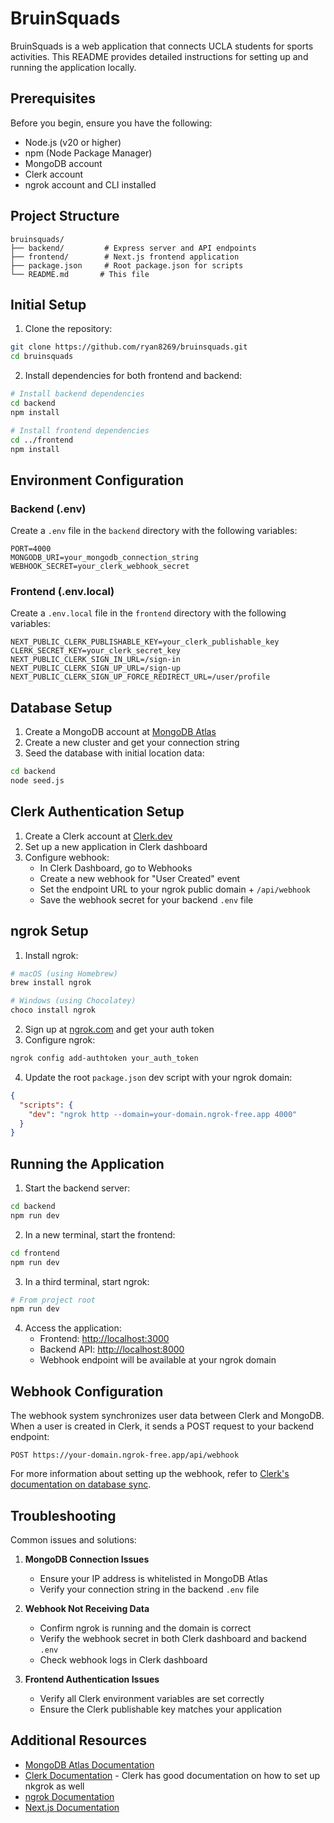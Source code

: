 # BruinSquads

BruinSquads is a web application that connects UCLA students for sports activities. This README provides detailed instructions for setting up and running the application locally.

## Prerequisites

Before you begin, ensure you have the following:
- Node.js (v20 or higher)
- npm (Node Package Manager)
- MongoDB account
- Clerk account
- ngrok account and CLI installed

## Project Structure

```
bruinsquads/
├── backend/         # Express server and API endpoints
├── frontend/        # Next.js frontend application
├── package.json     # Root package.json for scripts
└── README.md       # This file
```

## Initial Setup

1. Clone the repository:
```bash
git clone https://github.com/ryan8269/bruinsquads.git
cd bruinsquads
```

2. Install dependencies for both frontend and backend:
```bash
# Install backend dependencies
cd backend
npm install

# Install frontend dependencies
cd ../frontend
npm install
```

## Environment Configuration

### Backend (.env)
Create a `.env` file in the `backend` directory with the following variables:
```
PORT=4000
MONGODB_URI=your_mongodb_connection_string
WEBHOOK_SECRET=your_clerk_webhook_secret
```

### Frontend (.env.local)
Create a `.env.local` file in the `frontend` directory with the following variables:
```
NEXT_PUBLIC_CLERK_PUBLISHABLE_KEY=your_clerk_publishable_key
CLERK_SECRET_KEY=your_clerk_secret_key
NEXT_PUBLIC_CLERK_SIGN_IN_URL=/sign-in
NEXT_PUBLIC_CLERK_SIGN_UP_URL=/sign-up
NEXT_PUBLIC_CLERK_SIGN_UP_FORCE_REDIRECT_URL=/user/profile
```

## Database Setup

1. Create a MongoDB account at [MongoDB Atlas](https://www.mongodb.com/cloud/atlas)
2. Create a new cluster and get your connection string
3. Seed the database with initial location data:
```bash
cd backend
node seed.js
```

## Clerk Authentication Setup

1. Create a Clerk account at [Clerk.dev](https://clerk.dev)
2. Set up a new application in Clerk dashboard
3. Configure webhook:
   - In Clerk Dashboard, go to Webhooks
   - Create a new webhook for "User Created" event
   - Set the endpoint URL to your ngrok public domain + `/api/webhook`
   - Save the webhook secret for your backend `.env` file

## ngrok Setup

1. Install ngrok:
```bash
# macOS (using Homebrew)
brew install ngrok

# Windows (using Chocolatey)
choco install ngrok
```

2. Sign up at [ngrok.com](https://ngrok.com) and get your auth token
3. Configure ngrok:
```bash
ngrok config add-authtoken your_auth_token
```

4. Update the root `package.json` dev script with your ngrok domain:
```json
{
  "scripts": {
    "dev": "ngrok http --domain=your-domain.ngrok-free.app 4000"
  }
}
```

## Running the Application

1. Start the backend server:
```bash
cd backend
npm run dev
```

2. In a new terminal, start the frontend:
```bash
cd frontend
npm run dev
```

3. In a third terminal, start ngrok:
```bash
# From project root
npm run dev
```

4. Access the application:
   - Frontend: [http://localhost:3000](http://localhost:3000)
   - Backend API: [http://localhost:8000](http://localhost:8000)
   - Webhook endpoint will be available at your ngrok domain

## Webhook Configuration

The webhook system synchronizes user data between Clerk and MongoDB. When a user is created in Clerk, it sends a POST request to your backend endpoint:

```
POST https://your-domain.ngrok-free.app/api/webhook
```

For more information about setting up the webhook, refer to [Clerk's documentation on database sync](https://clerk.com/docs/users/sync-data).

## Troubleshooting

Common issues and solutions:

1. **MongoDB Connection Issues**
   - Ensure your IP address is whitelisted in MongoDB Atlas
   - Verify your connection string in the backend `.env` file

2. **Webhook Not Receiving Data**
   - Confirm ngrok is running and the domain is correct
   - Verify the webhook secret in both Clerk dashboard and backend `.env`
   - Check webhook logs in Clerk dashboard

3. **Frontend Authentication Issues**
   - Verify all Clerk environment variables are set correctly
   - Ensure the Clerk publishable key matches your application

## Additional Resources

- [MongoDB Atlas Documentation](https://docs.atlas.mongodb.com/)
- [Clerk Documentation](https://clerk.dev/docs) - Clerk has good documentation on how to set up nkgrok as well
- [ngrok Documentation](https://ngrok.com/docs)
- [Next.js Documentation](https://nextjs.org/docs)